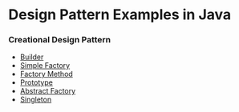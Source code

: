 # Design Pattern Examples in Java

### Creational Design Pattern
<ul>
  <li><a href="https://github.com/Rapter1990/Software-Design-Pattren-Examples-in-Java/tree/master/1_Creational_Builder">Builder</a></li>
  <li><a href="https://github.com/Rapter1990/Software-Design-Pattren-Examples-in-Java/tree/master/2_Creational_Simple_Factory">Simple Factory</a></li>
  <li><a href="https://github.com/Rapter1990/Design-Pattren-Examples-in-Java/tree/master/3_Creational_Factory">Factory Method</a></li>
  <li><a href="https://github.com/Rapter1990/Software-Design-Pattren-Examples-in-Java">Prototype</a></li>
  <li><a href="https://github.com/Rapter1990/Software-Design-Pattren-Examples-in-Java">Abstract Factory</a></li>
  <li><a href="https://github.com/Rapter1990/Software-Design-Pattren-Examples-in-Java">Singleton</a></li>
</ul>
